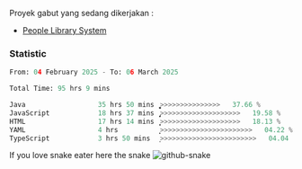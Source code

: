 Proyek gabut yang sedang dikerjakan :
  - [People Library System](https://github.com/putra4648/people-library-system)
<!--  - [Budget Explorer System](https://gitlab.com/gabut1015701/budget-explorer) -->

### Statistic
<!--START_SECTION:waka-->

```python
From: 04 February 2025 - To: 06 March 2025

Total Time: 95 hrs 9 mins

Java                  35 hrs 50 mins  ͎͎͎͎͎͎͎͎͎͚>>>>>>>>>>>>>>>   37.66 %
JavaScript            18 hrs 37 mins  ̡͎͎͎͎>>>>>>>>>>>>>>>>>>>>   19.58 %
HTML                  17 hrs 14 mins  ͎͎͎͎̦>>>>>>>>>>>>>>>>>>>>   18.13 %
YAML                  4 hrs           ͎͙>>>>>>>>>>>>>>>>>>>>>>>   04.22 %
TypeScript            3 hrs 50 mins   ͎>>>>>>>>>>>>>>>>>>>>>>>>   04.04 %
```

<!--END_SECTION:waka-->

If you love snake eater here the snake 
<picture>
  <source media="(prefers-color-scheme: dark)" srcset="https://github.com/pradana4648/pradana4648/blob/c0566a83ca6ea5f2e46bab00e717c4c82b4b5c4c/github-contribution-grid-snake-dark.svg" />
  <source media="(prefers-color-scheme: light)" srcset="https://github.com/pradana4648/pradana4648/blob/c0566a83ca6ea5f2e46bab00e717c4c82b4b5c4c/github-contribution-grid-snake.svg" />
  <img alt="github-snake" src="https://github.com/pradana4648/pradana4648/blob/c0566a83ca6ea5f2e46bab00e717c4c82b4b5c4c/github-contribution-grid-snake.svg" />
</picture>
